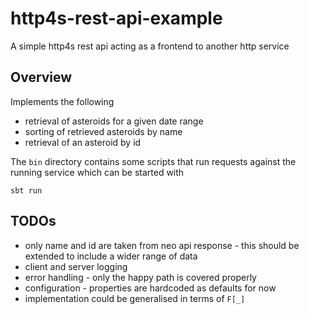 # http4s-rest-api-example
A simple http4s rest api acting as a frontend to another http service

## Overview

Implements the following
* retrieval of asteroids for a given date range
* sorting of retrieved asteroids by name
* retrieval of an asteroid by id

The `bin` directory contains some scripts that run requests against
the running service which can be started with 
```
sbt run
```

## TODOs
* only name and id are taken from neo api response - this should be
extended to include a wider range of data
* client and server logging
* error handling - only the happy path is covered properly
* configuration - properties are hardcoded as defaults for now
* implementation could be generalised in terms of `F[_]`

